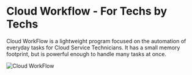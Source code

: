 # Cloud Workflow - For Techs by Techs

Cloud WorkFlow is a lightweight program focused on the automation of everyday tasks for Cloud Service Technicians. It has a small memory footprint, but is powerful enough to handle many tasks at once.

![Cloud WorkFlow](https://user-images.githubusercontent.com/75401074/154369253-9318bbf0-802b-4443-8773-f3c3069da2f8.png)
